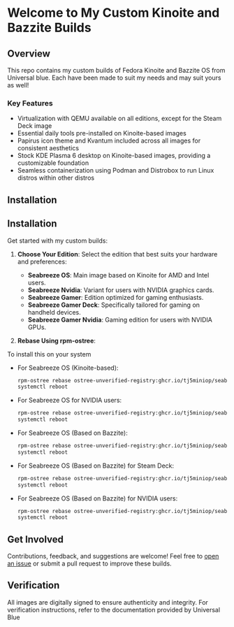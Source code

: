 # Welcome to My Custom Kinoite and Bazzite Builds

## Overview

This repo contains my custom builds of Fedora Kinoite and Bazzite OS from Universal blue. Each have been made to suit my needs and may suit yours as well!

### Key Features 

- Virtualization with QEMU available on all editions, except for the Steam Deck image
- Essential daily tools pre-installed on Kinoite-based images
- Papirus icon theme and Kvantum included across all images for consistent aesthetics
- Stock KDE Plasma 6 desktop on Kinoite-based images, providing a customizable foundation
- Seamless containerization using Podman and Distrobox to run Linux distros within other distros

## Installation
## Installation

Get started with my custom builds:

1. **Choose Your Edition**: Select the edition that best suits your hardware and preferences:
   - **Seabreeze OS**: Main image based on Kinoite for AMD and Intel users.
   - **Seabreeze Nvidia**: Variant for users with NVIDIA graphics cards.
   - **Seabreeze Gamer**: Edition optimized for gaming enthusiasts.
   - **Seabreeze Gamer Deck**: Specifically tailored for gaming on handheld devices.
   - **Seabreeze Gamer Nvidia**: Gaming edition for users with NVIDIA GPUs.


2. **Rebase Using rpm-ostree**:

To install this on your system
   - For Seabreeze OS (Kinoite-based):
     ```bash
     rpm-ostree rebase ostree-unverified-registry:ghcr.io/tj5miniop/seabreeze-os:latest
     systemctl reboot
     ```

   - For Seabreeze OS for NVIDIA users:
     ```bash
     rpm-ostree rebase ostree-unverified-registry:ghcr.io/tj5miniop/seabreeze-nvidia:latest
     systemctl reboot
     ```

   - For Seabreeze OS (Based on Bazzite):
     ```bash
     rpm-ostree rebase ostree-unverified-registry:ghcr.io/tj5miniop/seabreeze-gamer:latest
     systemctl reboot
     ```

   - For Seabreeze OS (Based on Bazzite) for Steam Deck:
     ```bash
     rpm-ostree rebase ostree-unverified-registry:ghcr.io/tj5miniop/seabreeze-gamer-deck:latest
     systemctl reboot
     ```

   - For Seabreeze OS (Based on Bazzite) for NVIDIA users:
     ```bash
     rpm-ostree rebase ostree-unverified-registry:ghcr.io/tj5miniop/seabreeze-gamer-nvidia:latest
     systemctl reboot
     ```


## Get Involved

Contributions, feedback, and suggestions are welcome! Feel free to [open an issue](https://github.com/tj5miniop/seabreeze-ublue-images/issues) or submit a pull request to improve these builds.

## Verification

All images are digitally signed to ensure authenticity and integrity. For verification instructions, refer to the documentation provided by Universal Blue 
